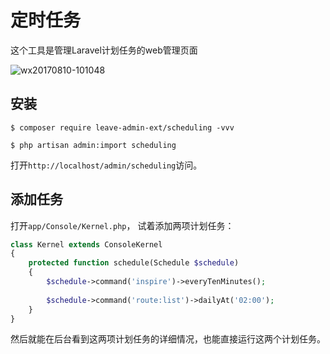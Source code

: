 # 定时任务

这个工具是管理Laravel计划任务的web管理页面

![wx20170810-101048](https://user-images.githubusercontent.com/1479100/29151552-8affc0b2-7db4-11e7-932a-a10d8a42ec50.png)

## 安装

```
$ composer require leave-admin-ext/scheduling -vvv

$ php artisan admin:import scheduling
```

打开`http://localhost/admin/scheduling`访问。

## 添加任务

打开`app/Console/Kernel.php`， 试着添加两项计划任务：

```php
class Kernel extends ConsoleKernel
{
    protected function schedule(Schedule $schedule)
    {
        $schedule->command('inspire')->everyTenMinutes();
        
        $schedule->command('route:list')->dailyAt('02:00');
    }
}

```

然后就能在后台看到这两项计划任务的详细情况，也能直接运行这两个计划任务。
